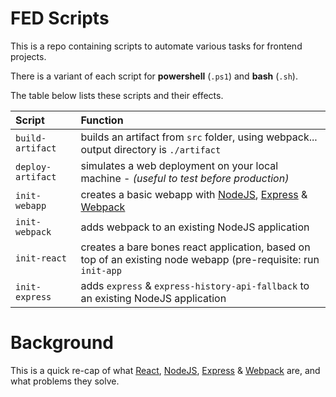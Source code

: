 # FED Scripts

This is a repo containing scripts to automate various tasks for frontend projects.

There is a variant of each script for **powershell** (`.ps1`) and **bash** (`.sh`).

The table below lists these scripts and their effects.

|Script|Function|
|:-----|:-------|
|`build-artifact`|builds an artifact from `src` folder, using webpack... output directory is `./artifact`|
|`deploy-artifact`|simulates a  web deployment on your local machine - _(useful to test before production)_|
|`init-webapp`|creates a basic webapp with [NodeJS](https://nodejs.org/en/), [Express](https://expressjs.com/) & [Webpack](https://webpack.js.org/)|
|`init-webpack`|adds webpack to an existing NodeJS application|
|`init-react`|creates a bare bones react application, based on top of an existing node webapp (pre-requisite: run `init-app`|
|`init-express`|adds `express` & `express-history-api-fallback` to an existing NodeJS application|

# Background

This is a quick re-cap of what [React](https://facebook.github.io/react/), [NodeJS](https://nodejs.org/en/), [Express](https://expressjs.com/) & [Webpack](https://webpack.js.org/) are, and what problems they solve.